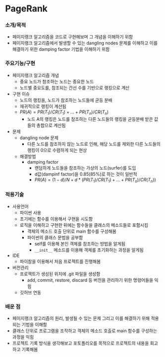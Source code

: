 # PageRank

### 소개/목적

- 페이지랭크 알고리즘을 코드로 구현해보며 그 개념을 이해하기 위함
- 페이지랭크 알고리즘에서 발생할 수 있는 dangling nodes 문제를 이해하고 이를 해결하기 위한 damping factor 기법을 이해하기 위함

### 주요기능/구현

- 페이지랭크 알고리즘 개념
    - 중요 노드가 참조하는 노드는 중요한 노드
    - 노드별 중요도를, 참조되는 간선 수를 기반으로 랭킹으로 계산
- 구현 이슈
    - 노드의 랭킹을, 노드가 참조하는 노드들에 균등 분배
    - 재귀적으로 랭킹이 계산됨
    - $PR(A) = PR(T_1)/CR(T_1) + ...+PR(T_n)/CR(T_n)$
      - 노드 A의 랭킹은 노드를 참조하는 다른 노드들의 랭킹을 균등분배 받은 값들의 총합으로 계산됨
- 문제
    - dangling node 문제
      - 다른 노드를 참조하지 않는 노드로 인해, 해당 노드를 제외한 다른 노드들의 랭킹이 0으로 수렴하게 되는 현상
    - 해결방법
      - damping factor
        - 랜덤하게 노드들을 참조하는 가상의 노드(surfer)를 도입
        - d값(dampinf factor)을 0.85(85%)로 하는 것이 일반적
        - $PR(A) = {(1-d)/N} + d*(PR(T_1)/CR(T_1) + ...+PR(T_n)/CR(T_n))$

### 적용기술

- 사용언어
  - 파이썬 사용
  - 초기에는 함수를 이용해서 구현을 시도함
  - 로직을 이해하고 구현한 뒤에는 함수들을 클래스의 메소드들로 포함시킴
    - 객체의 메소드 호출 단위로 main 함수를 구성해봄
    - 파이썬의 클래스 문법을 공부함
      - self를 이용해 본인 객체를 참조하는 방법을 알게됨
      - `__init__` 메소드를 이용해 객체를 초기화하는 과정을 알게됨
- IDE
    - 파이참을 이용해서 처음 프로젝트를 진행해봄
- 버전관리
  - 프로젝트가 생성된 위치에 .git 파일을 생성함
    - add, commit, restore, discard 등 버전을 관리하기 위한 명령어들을 익힘
  - 깃허브 연동

### 배운 점

- 페이지랭크 알고리즘의 원리, 발생될 수 있는 문제 그리고 이를 해결하기 위해 적용되는 기법을 이해함
- 클래스 단위로 프로그램을 조작하고 객체의 메소드 호출로 main 함수를 구성하는 과정을 익힘
- 프로젝트 기록 방식을 생각해보고 포토폴리오를 목적으로 프로젝트의 내용을 회고하고 기록해봄
